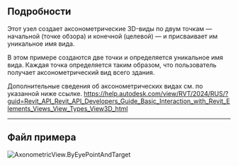 ## Подробности
Этот узел создает аксонометрические 3D-виды по двум точкам — начальной (точке обзора) и конечной (целевой) — и присваивает им уникальное имя вида.

В этом примере создаются две точки и определяется уникальное имя вида. Каждая точка определяется таким образом, что пользователь получает аксонометрический вид всего здания.

Дополнительные сведения об аксонометрических видах см. по указанной ниже ссылке.
https://help.autodesk.com/view/RVT/2024/RUS/?guid=Revit_API_Revit_API_Developers_Guide_Basic_Interaction_with_Revit_Elements_Views_View_Types_View3D_html

___
## Файл примера

![AxonometricView.ByEyePointAndTarget](./Revit.Elements.Views.AxonometricView.ByEyePointAndTarget_img.jpg)
